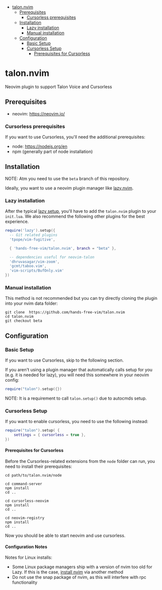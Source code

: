 <!-- vim-markdown-toc GFM -->

- [talon.nvim](#talonnvim)
  - [Prerequisites](#prerequisites)
    - [Cursorless prerequisites](#cursorless-prerequisites)
  - [Installation](#installation)
    - [Lazy installation](#lazy-installation)
    - [Manual installation](#manual-installation)
  - [Configuration](#configuration)
    - [Basic Setup](#basic-setup)
    - [Cursorless Setup](#cursorless-setup)
      - [Prerequisites for Cursorless](#prerequisites-for-cursorless)

<!-- vim-markdown-toc -->

# talon.nvim

Neovim plugin to support Talon Voice and Cursorless

## Prerequisites

- neovim: https://neovim.io/

### Cursorless prerequisites

If you want to use Cursorless, you'll need the additional prerequisites:

- node: https://nodejs.org/en
- npm (generally part of node installation)

## Installation

NOTE: Atm you need to use the `beta` branch of this repository.

Ideally, you want to use a neovim plugin manager like [lazy.nvim](https://github.com/folke/lazy.nvim).

### Lazy installation

After the typical [lazy setup](https://github.com/folke/lazy.nvim?tab=readme-ov-file#-installation), you'll have to add the `talon.nvim` plugin to your `init.lua`. We also recommend the following other plugins for the best experience.

```lua
require('lazy').setup({
  -- Git related plugins
  'tpope/vim-fugitive',

  { 'hands-free-vim/talon.nvim', branch = "beta" },

  -- dependencies useful for neovim-talon
  'dhruvasagar/vim-zoom',
  'gcmt/taboo.vim',
  'vim-scripts/BufOnly.vim'
})
```

### Manual installation

This method is not recommended but you can try directly cloning the plugin into your nvim data folder:

```
git clone  https://github.com/hands-free-vim/talon.nvim
cd talon.nvim
git checkout beta
```

## Configuration

### Basic Setup

If you want to use Cursorless, skip to the following section.

If you aren't using a plugin manager that automatically calls setup for you (e.g. it is needed for lazy), you will need this somewhere in your neovim config:

```lua
require("talon").setup({})
```

NOTE: It is a requirement to call `talon.setup()` due to autocmds setup.

### Cursorless Setup

If you want to enable cursorless, you need to use the following instead:

```lua
require("talon").setup( {
    settings = { cursorless = true },
})
```

#### Prerequisites for Cursorless

Before the Cursorless-related extensions from the `node` folder can run, you need to install their prerequisites:

```
cd path/to/talon.nvim/node

cd command-server
npm install
cd ..

cd cursorless-neovim
npm install
cd ..

cd neovim-registry
npm install
cd ..
```

Now you should be able to start neovim and use cursorless.

#### Configuration Notes

Notes for Linux installs:
- Some Linux package managers ship with a version of nvim too old for Lazy. If this is the case, [install nvim](https://github.com/neovim/neovim/blob/master/INSTALL.md) via another method
- Do not use the snap package of nvim, as this will interfere with rpc functionality 
